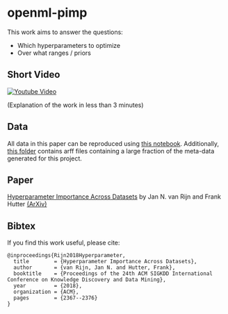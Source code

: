# openml-pimp
This work aims to answer the questions:
* Which hyperparameters to optimize
* Over what ranges / priors

## Short Video
[![Youtube Video](https://img.youtube.com/vi/mS4vL7_rSWQ/0.jpg)](https://www.youtube.com/watch?v=mS4vL7_rSWQ)

(Explanation of the work in less than 3 minutes)

## Data
All data in this paper can be reproduced using [this notebook](https://github.com/janvanrijn/openml-pimp/blob/master/KDD2018/results.ipynb). Additionally, [this folder](https://github.com/janvanrijn/openml-pimp/tree/master/KDD2018/data/arff) contains arff files containing a large fraction of the meta-data generated for this project. 

## Paper

[Hyperparameter Importance Across Datasets](https://dl.acm.org/citation.cfm?id=3220058) by Jan N. van Rijn and Frank Hutter [(ArXiv)](https://arxiv.org/abs/1710.04725)

## Bibtex
If you find this work useful, please cite:
```
@inproceedings{Rijn2018Hyperparameter,
  title        = {Hyperparameter Importance Across Datasets},
  author       = {van Rijn, Jan N. and Hutter, Frank},
  booktitle    = {Proceedings of the 24th ACM SIGKDD International Conference on Knowledge Discovery and Data Mining},
  year         = {2018},
  organization = {ACM},
  pages        = {2367--2376}
}
```

